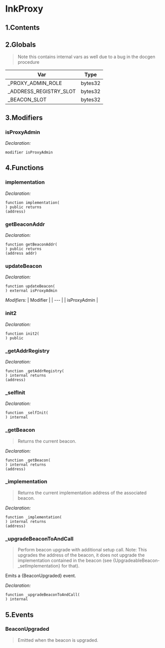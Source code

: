 # InkProxy





## 1.Contents
<!-- START doctoc -->
<!-- END doctoc -->

## 2.Globals

> Note this contains internal vars as well due to a bug in the docgen procedure

| Var | Type |
| --- | --- |
| _PROXY_ADMIN_ROLE | bytes32 |
| _ADDRESS_REGISTRY_SLOT | bytes32 |
| _BEACON_SLOT | bytes32 |

## 3.Modifiers
### isProxyAdmin



*Declaration:*
```solidity
modifier isProxyAdmin
```



## 4.Functions

### implementation



*Declaration:*
```solidity
function implementation(
) public returns
(address)
```




### getBeaconAddr



*Declaration:*
```solidity
function getBeaconAddr(
) public returns
(address addr)
```




### updateBeacon



*Declaration:*
```solidity
function updateBeacon(
) external isProxyAdmin
```
*Modifiers:*
| Modifier |
| --- |
| isProxyAdmin |




### init2



*Declaration:*
```solidity
function init2(
) public
```




### _getAddrRegistry



*Declaration:*
```solidity
function _getAddrRegistry(
) internal returns
(address)
```




### _selfInit



*Declaration:*
```solidity
function _selfInit(
) internal
```




### _getBeacon

> Returns the current beacon.

*Declaration:*
```solidity
function _getBeacon(
) internal returns
(address)
```




### _implementation

> Returns the current implementation address of the associated beacon.

*Declaration:*
```solidity
function _implementation(
) internal returns
(address)
```




### _upgradeBeaconToAndCall

> Perform beacon upgrade with additional setup call. Note: This upgrades the address of the beacon, it does
not upgrade the implementation contained in the beacon (see {UpgradeableBeacon-_setImplementation} for that).

Emits a {BeaconUpgraded} event.

*Declaration:*
```solidity
function _upgradeBeaconToAndCall(
) internal
```




## 5.Events
### BeaconUpgraded

> Emitted when the beacon is upgraded.



